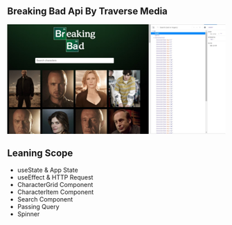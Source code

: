 ## Breaking Bad Api By Traverse Media

![Design preview for Relaxer App](./preview.jpg)

## Leaning Scope

- useState & App State
- useEffect & HTTP Request
- CharacterGrid Component
- CharacterItem Component
- Search Component
- Passing Query
- Spinner 